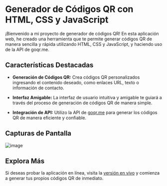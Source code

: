# Generador de Códigos QR con HTML, CSS y JavaScript

¡Bienvenido a mi proyecto de generador de códigos QR! En esta aplicación web, he creado una herramienta que te permite generar códigos QR de manera sencilla y rápida utilizando HTML, CSS y JavaScript, y haciendo uso de la API de goqr.me.

## Características Destacadas

- **Generación de Códigos QR:** Crea códigos QR personalizados ingresando el contenido deseado, como enlaces URL, texto o información de contacto.

- **Interfaz Amigable:** La interfaz de usuario intuitiva y amigable te guiará a través del proceso de generación de códigos QR de manera simple.

- **Integración de API:** Utilizo la API de [goqr.me](https://goqr.me/api/) para generar los códigos QR de manera eficiente y confiable.

## Capturas de Pantalla

![image](https://github.com/kamarroquin/qr-code-generator/assets/89039973/255de39a-19f0-4337-97a0-a30421209bbf)



## Explora Más

Si deseas probar la aplicación en línea, visita la [versión en vivo](enlace-a-la-pagina-en-vivo) y comienza a generar tus propios códigos QR de inmediato.


